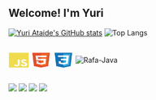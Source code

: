 ## Welcome! I'm Yuri

[![Yuri Ataide's GitHub stats](https://github-readme-stats-yuriataaides-projects.vercel.app/api?username=yuriataaide&theme=dracula)](https://github.com/anuraghazra/github-readme-stats)
![Top Langs](https://github-readme-stats-yuriataaides-projects.vercel.app/api/top-langs/?username=yuriataaide&layout=compact&theme=dracula)

<div style="display: inline_block"><br>
  <img align="center" alt="Yuri-Js" height="30" width="40" src="https://raw.githubusercontent.com/devicons/devicon/master/icons/javascript/javascript-plain.svg">
  <img align="center" alt="Yuri-HTML" height="30" width="40" src="https://raw.githubusercontent.com/devicons/devicon/master/icons/html5/html5-original.svg">
  <img align="center" alt="Yuri-CSS" height="30" width="40" src="https://raw.githubusercontent.com/devicons/devicon/master/icons/css3/css3-original.svg">
  <img align="center" alt="Rafa-Java" height="30" width="40" src="https://cdn.jsdelivr.net/gh/devicons/devicon@latest/icons/java/java-original.svg" />

</div>

##

<div>
  <a href="https://www.instagram.com/ataaideyuri/" target="_blanket"><img align="center" src="https://img.shields.io/badge/Instagram-E4405F?style=for-the-badge&logo=instagram&logoColor=white"></a>
  <a href="https://x.com/yuriataaide" target="_blanket"><img align="center" src="https://img.shields.io/badge/Twitter-1DA1F2?style=for-the-badge&logo=twitter&logoColor=white"></a>
  <a href="https://www.linkedin.com/in/yuri-ataide-826521239/" target="_blanket"><img align="center" src="https://img.shields.io/badge/LinkedIn-0077B5?style=for-the-badge&logo=linkedin&logoColor=white"></a>
  <a href="https://discord.gg/nMFkfQzkHd" target="_blanket"><img align="center" src="https://img.shields.io/badge/Discord-7289DA?style=for-the-badge&logo=discord&logoColor=white"></a>
</div>
